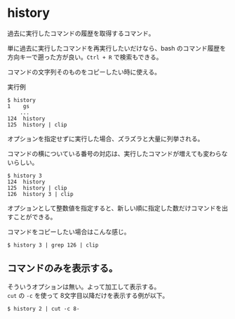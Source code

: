 # history

過去に実行したコマンドの履歴を取得するコマンド。

単に過去に実行したコマンドを再実行したいだけなら、bash のコマンド履歴を方向キーで遡った方が良い。`Ctrl + R` で検索もできる。

コマンドの文字列そのものをコピーしたい時に使える。

実行例

	$ history
	1	 gs
		...
	124  history
	125  history | clip

オプションを指定せずに実行した場合、ズラズラと大量に列挙される。

コマンドの横についている番号の対応は、実行したコマンドが増えても変わらないらしい。

	$ history 3
	124  history
	125  history | clip
	126  history 3 | clip

オプションとして整数値を指定すると、新しい順に指定した数だけコマンドを出すことができる。

コマンドをコピーしたい場合はこんな感じ。

	$ history 3 | grep 126 | clip

## コマンドのみを表示する。

そういうオプションは無い。よって加工して表示する。  
`cut` の `-c` を使って 8文字目以降だけを表示する例が以下。

	$ history 2 | cut -c 8-

